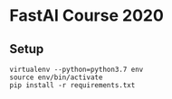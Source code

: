 # FastAI Course 2020

## Setup

```console
virtualenv --python=python3.7 env
source env/bin/activate
pip install -r requirements.txt
```

